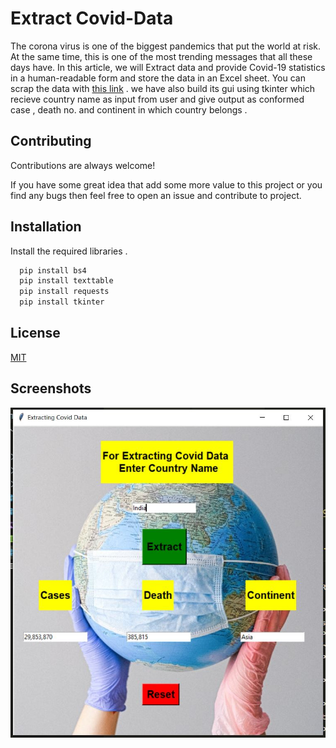 
# Extract Covid-Data

The corona virus is one of the biggest pandemics that put the world at risk. At the same time, this is one of the most trending messages that all these days have. In this article, we will Extract data and provide Covid-19 statistics in a human-readable form and store the data in an Excel sheet. You can scrap the data with [this link](https://www.worldometers.info/coronavirus/countries-where-coronavirus-has-spread/) . we have also build its gui using tkinter which recieve country name as input from user and give output as conformed case , death no. and continent in which country belongs .


## Contributing

Contributions are always welcome!

If you have some great idea that add some more value to this project or you find any bugs then feel free to open an issue and contribute to project.

  
## Installation 

Install the required libraries .

```bash 
  pip install bs4
  pip install texttable
  pip install requests
  pip install tkinter
```
    
## License

[MIT](https://choosealicense.com/licenses/mit/)

  
## Screenshots


<p align="center"><img src="ss.JPG"></p>

  
